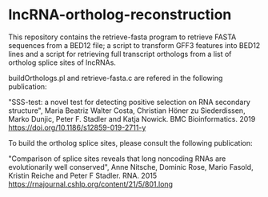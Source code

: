 # lncRNA-ortholog-reconstruction

This repository contains the retrieve-fasta program to retrieve FASTA sequences from a BED12 file; a script to transform GFF3 features into BED12 lines and a script for retrieving full transcript orthologs from a list of ortholog splice sites of lncRNAs.

buildOrthologs.pl and retrieve-fasta.c are refered in the following publication:

"SSS-test: a novel test for detecting positive selection on RNA secondary structure", Maria Beatriz Walter Costa, Christian Höner zu Siederdissen, Marko Dunjic, Peter F. Stadler and Katja Nowick. BMC Bioinformatics. 2019
  https://doi.org/10.1186/s12859-019-2711-y

To build the ortholog splice sites, please consult the following publication:

"Comparison of splice sites reveals that long noncoding RNAs are evolutionarily well conserved", Anne Nitsche, Dominic Rose, Mario Fasold, Kristin Reiche and Peter F Stadler. RNA. 2015
  https://rnajournal.cshlp.org/content/21/5/801.long
  
